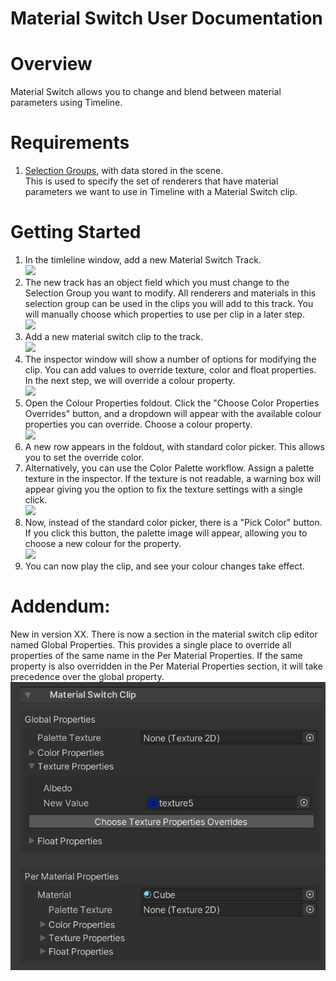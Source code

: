 Material Switch User Documentation
==================================

# Overview
Material Switch allows you to change and blend between material parameters using Timeline.

# Requirements
1. [Selection Groups](https://docs.unity3d.com/Packages/com.unity.selection-groups@latest), 
   with data stored in the scene.   
   This is used to specify the set of renderers that have material parameters 
   we want to use in Timeline with a Material Switch clip. 

# Getting Started
1. In the timleline window, add a new Material Switch Track. <br> ![](images/image1.png)
2. The new track has an object field which you must change to the Selection Group you want to modify. All renderers and materials in this selection group can be used in the clips you will add to this track. You will manually choose which properties to use per clip in a later step. <br> ![](images/image2.png)
3. Add a new material switch clip to the track. <br> ![](images/image3.png)
4. The inspector window will show a number of options for modifying the clip. You can add values to override texture, color and float properties. In the next step, we will override a colour property. <br> ![](images/image4.png)
5. Open the Colour Properties foldout. Click the "Choose Color Properties Overrides" button, and a dropdown will appear with the available colour properties you can override. Choose a colour property. <br> ![](images/image6.png) 
7. A new row appears in the foldout, with standard color picker. This allows you to set the override color.
8. Alternatively, you can use the Color Palette workflow. Assign a palette texture in the inspector. If the texture is not readable, a warning box will appear giving you the option to fix the texture settings with a single click. <br> ![](images/image5.png)
9. Now, instead of the standard color picker, there is a "Pick Color" button. If you click this button, the palette image will appear, allowing you to choose a new colour for the property. <br> ![](images/image7.png)
10. You can now play the clip, and see your colour changes take effect.

# Addendum:
New in version XX. There is now a section in the material switch clip editor named Global Properties.
This provides a single place to override all properties of the same name in the Per Material Properties. 
If the same  property is also overridden in the Per Material Properties section, it will take precedence over the global property. 
<br> ![](images/image8.png)

